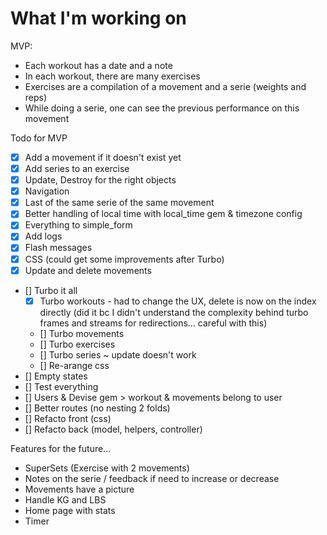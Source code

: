 # What I'm working on

MVP:
- Each workout has a date and a note
- In each workout, there are many exercises
- Exercises are a compilation of a movement and a serie (weights and reps)
- While doing a serie, one can see the previous performance on this movement

Todo for MVP
- [x] Add a movement if it doesn't exist yet
- [x] Add series to an exercise
- [x] Update, Destroy for the right objects
- [x] Navigation
- [x] Last of the same serie of the same movement
- [x] Better handling of local time with local_time gem & timezone config
- [x] Everything to simple_form
- [x] Add logs
- [x] Flash messages
- [x] CSS (could get some improvements after Turbo)
- [x] Update and delete movements
- [] Turbo it all
    - [x] Turbo workouts - had to change the UX, delete is now on the index directly (did it bc I didn't understand the complexity behind turbo frames and streams for redirections... careful with this)
    - [] Turbo movements
    - [] Turbo exercises
    - [] Turbo series ~ update doesn't work
    - [] Re-arange css
- [] Empty states
- [] Test everything
- [] Users & Devise gem > workout & movements belong to user
- [] Better routes (no nesting 2 folds)
- [] Refacto front (css)
- [] Refacto back (model, helpers, controller)

Features for the future...
- SuperSets (Exercise with 2 movements)
- Notes on the serie / feedback if need to increase or decrease
- Movements have a picture
- Handle KG and LBS
- Home page with stats
- Timer

